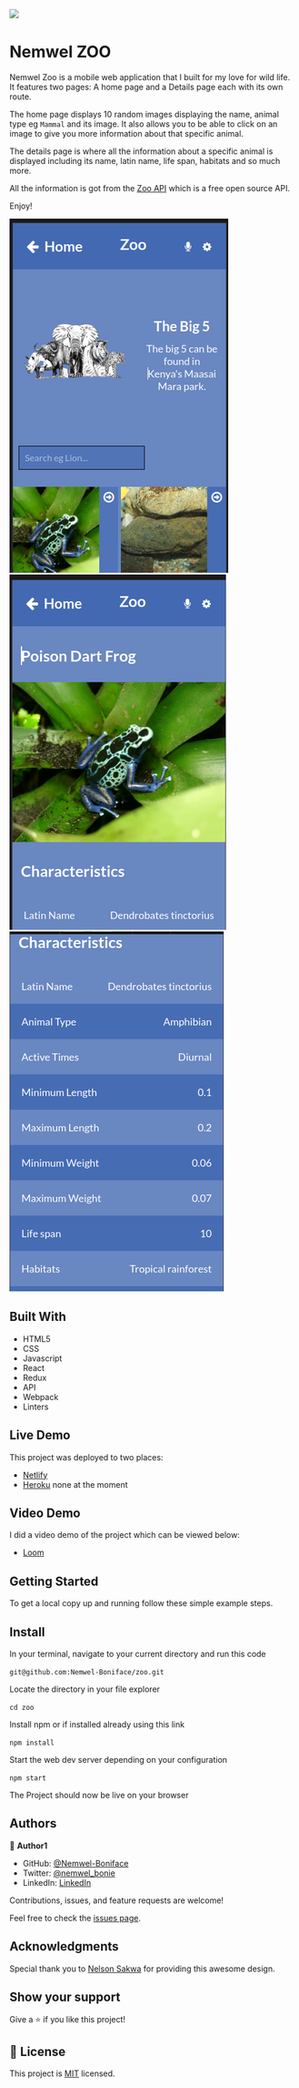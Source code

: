 ![](https://img.shields.io/badge/Microverse-blueviolet)

# Nemwel ZOO

Nemwel Zoo is a mobile web application that I built for my love for wild life. It features two pages: A home page and a Details page each with its own route.

The home page displays 10 random images displaying the name, animal type eg `Mammal` and its image. It also allows you to be able to click on an image to give you more information about that specific animal.

The details page is where all the information about a specific animal is displayed including its name, latin name, life span, habitats and so much more.

All the information is got from the [Zoo API](https://zoo-animal-api.herokuapp.com) which is a free open source API.

Enjoy!

![screenshot](./images/ZooHome.png)
![screenshot](./images/detailsPage1.png)
![screenshot](./images/detailsPage2.png)

## Built With

- HTML5
- CSS
- Javascript
- React
- Redux
- API
- Webpack
- Linters

## Live Demo

This project was deployed to two places:
- [Netlify](https://deploy-preview-9--serene-salamander-3dcead.netlify.app/)
- [Heroku]() none at the moment


## Video Demo

I did a video demo of the project which can be viewed below:
- [Loom](https://www.loom.com/share/e18ffb9c5d8f4f55afa3e5601ff40cee)


## Getting Started

To get a local copy up and running follow these simple example steps.

## Install

In your terminal, navigate to your current directory and run this code

`git@github.com:Nemwel-Boniface/zoo.git`

Locate the directory in your file explorer

`cd zoo`

Install npm or if installed already using this link

`npm install`

Start the web dev server depending on your configuration

`npm start`

The Project should now be live on your browser

## Authors

👤 **Author1**

- GitHub: [@Nemwel-Boniface ](https://github.com/Nemwel-Boniface)
- Twitter: [@nemwel_bonie](https://twitter.com/nemwel_bonie)
- LinkedIn: [LinkedIn](https://www.linkedin.com/in/nemwel-nyandoro-aa1b2620b/)

Contributions, issues, and feature requests are welcome!

Feel free to check the [issues page](https://github.com/Nemwel-Boniface/zoo/issues).


## Acknowledgments

Special thank you to [Nelson Sakwa](https://www.behance.net/sakwadesignstudio) for providing this awesome design.


## Show your support

Give a ⭐️ if you like this project!
## 📝 License

This project is [MIT](./MIT.md) licensed.